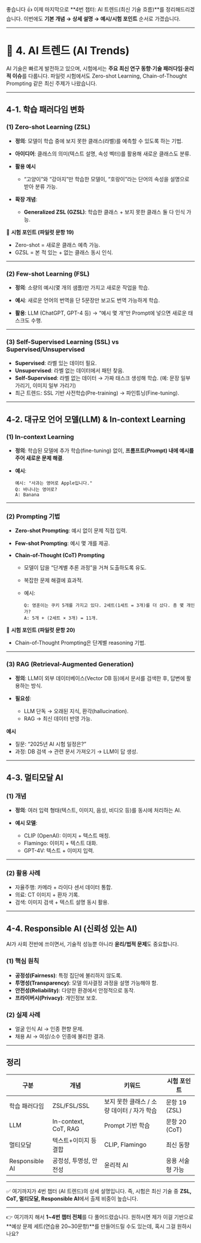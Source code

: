 좋습니다 👍 이제 마지막으로 \*\*4번 챕터: AI 트렌드(최신 기술 흐름)\*\*를 정리해드리겠습니다.
이번에도 **기본 개념 → 상세 설명 → 예시/시험 포인트** 순서로 가겠습니다.

---

# 📘 4. AI 트렌드 (AI Trends)

AI 기술은 빠르게 발전하고 있으며, 시험에서는 **주요 최신 연구 동향·기술 패러다임·윤리적 이슈**를 다룹니다.
파일럿 시험에서도 Zero-shot Learning, Chain-of-Thought Prompting 같은 최신 주제가 나왔습니다.

---

## 4-1. 학습 패러다임 변화

### (1) Zero-shot Learning (ZSL)

* **정의**: 모델이 학습 중에 보지 못한 클래스(라벨)를 예측할 수 있도록 하는 기법.
* **아이디어**: 클래스의 의미(텍스트 설명, 속성 벡터)를 활용해 새로운 클래스도 분류.
* **활용 예시**

  * “고양이”와 “강아지”만 학습한 모델이, “호랑이”라는 단어의 속성을 설명으로 받아 분류 가능.
* **확장 개념**:

  * **Generalized ZSL (GZSL)**: 학습한 클래스 + 보지 못한 클래스 둘 다 인식 가능.

📌 **시험 포인트 (파일럿 문항 19)**

* Zero-shot = 새로운 클래스 예측 가능.
* GZSL = 본 적 있는 + 없는 클래스 동시 인식.

---

### (2) Few-shot Learning (FSL)

* **정의**: 소량의 예시(몇 개의 샘플)만 가지고 새로운 작업을 학습.

* **예시**: 새로운 언어의 번역을 단 5문장만 보고도 번역 가능하게 학습.

* **활용**: LLM (ChatGPT, GPT-4 등) → “예시 몇 개”만 Prompt에 넣으면 새로운 태스크도 수행.

---

### (3) Self-Supervised Learning (SSL) vs Supervised/Unsupervised

* **Supervised**: 라벨 있는 데이터 필요.
* **Unsupervised**: 라벨 없는 데이터에서 패턴 찾음.
* **Self-Supervised**: 라벨 없는 데이터 → 가짜 태스크 생성해 학습. (예: 문장 일부 가리기, 이미지 일부 가리기)
* 최근 트렌드: SSL 기반 사전학습(Pre-training) → 파인튜닝(Fine-tuning).

---

## 4-2. 대규모 언어 모델(LLM) & In-context Learning

### (1) In-context Learning

* **정의**: 학습된 모델에 추가 학습(fine-tuning) 없이, **프롬프트(Prompt) 내에 예시를 주어 새로운 문제 해결**.
* **예시**:

  ```
  예시: "사과는 영어로 Apple입니다."
  Q: 바나나는 영어로?  
  A: Banana
  ```

---

### (2) Prompting 기법

* **Zero-shot Prompting**: 예시 없이 문제 직접 입력.
* **Few-shot Prompting**: 예시 몇 개를 제공.
* **Chain-of-Thought (CoT) Prompting**

  * 모델이 답을 “단계별 추론 과정”을 거쳐 도출하도록 유도.
  * 복잡한 문제 해결에 효과적.
  * 예시:

    ```
    Q: 영훈이는 쿠키 5개를 가지고 있다. 2세트(1세트 = 3개)를 더 샀다. 총 몇 개인가?  
    A: 5개 + (2세트 × 3개) = 11개.
    ```

📌 **시험 포인트 (파일럿 문항 20)**

* Chain-of-Thought Prompting은 단계별 reasoning 기법.

---

### (3) RAG (Retrieval-Augmented Generation)

* **정의**: LLM이 외부 데이터베이스(Vector DB 등)에서 문서를 검색한 후, 답변에 활용하는 방식.
* **필요성**:

  * LLM 단독 → 오래된 지식, 환각(hallucination).
  * RAG → 최신 데이터 반영 가능.

**예시**

* 질문: “2025년 AI 시험 일정은?”
* 과정: DB 검색 → 관련 문서 가져오기 → LLM이 답 생성.

---

## 4-3. 멀티모달 AI

### (1) 개념

* **정의**: 여러 입력 형태(텍스트, 이미지, 음성, 비디오 등)를 동시에 처리하는 AI.
* **예시 모델**:

  * CLIP (OpenAI): 이미지 + 텍스트 매칭.
  * Flamingo: 이미지 + 텍스트 대화.
  * GPT-4V: 텍스트 + 이미지 입력.

---

### (2) 활용 사례

* 자율주행: 카메라 + 라이다 센서 데이터 통합.
* 의료: CT 이미지 + 환자 기록.
* 검색: 이미지 검색 + 텍스트 설명 동시 활용.

---

## 4-4. Responsible AI (신뢰성 있는 AI)

AI가 사회 전반에 쓰이면서, 기술적 성능뿐 아니라 **윤리/법적 문제**도 중요합니다.

### (1) 핵심 원칙

* **공정성(Fairness)**: 특정 집단에 불리하지 않도록.
* **투명성(Transparency)**: 모델 의사결정 과정을 설명 가능해야 함.
* **안전성(Reliability)**: 다양한 환경에서 안정적으로 동작.
* **프라이버시(Privacy)**: 개인정보 보호.

### (2) 실제 사례

* 얼굴 인식 AI → 인종 편향 문제.
* 채용 AI → 여성/소수 인종에 불리한 결과.

---

## 정리

| 구분             | 개념                   | 키워드                        | 시험 포인트      |
| -------------- | -------------------- | -------------------------- | ----------- |
| 학습 패러다임        | ZSL/FSL/SSL          | 보지 못한 클래스 / 소량 데이터 / 자가 학습 | 문항 19 (ZSL) |
| LLM            | In-context, CoT, RAG | Prompt 기반 학습               | 문항 20 (CoT) |
| 멀티모달           | 텍스트+이미지 등 결합         | CLIP, Flamingo             | 최신 동향       |
| Responsible AI | 공정성, 투명성, 안전성        | 윤리적 AI                     | 응용 서술형 가능   |

---

✅ 여기까지가 4번 챕터 (AI 트렌드)의 상세 설명입니다.
즉, 시험은 최신 기술 중 **ZSL, CoT, 멀티모달, Responsible AI**에서 출제 비중이 높습니다.

---

👉 여기까지 해서 **1\~4번 챕터 전체**를 다 풀어드렸습니다.
원하시면 제가 이걸 기반으로 \*\*예상 문제 세트(연습용 20\~30문항)\*\*를 만들어드릴 수도 있는데, 혹시 그걸 원하시나요?
